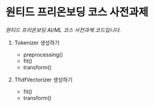 # 원티드 프리온보딩 코스 사전과제

_원티드 프리온보딩 AI/ML 코스 사전과제 코드입니다._

1. Tokenizer 생성하기
    - preprocessing()
    - fit()
    - transform()

2. TfidfVectorizer 생성하기
    - fit()
    - transform()
